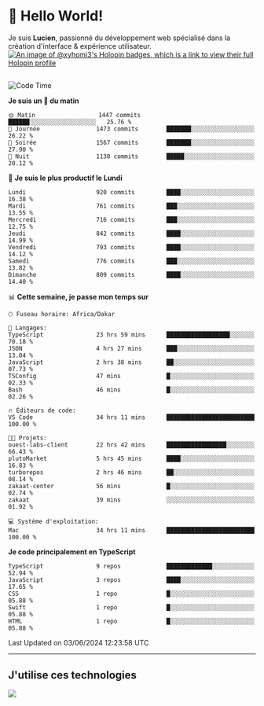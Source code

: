 # 👋 Hello World!

Je suis **Lucien**, passionné du développement web spécialisé dans la création d'interface & expérience utilisateur.
[![An image of @xyhomi3's Holopin badges, which is a link to view their full Holopin profile](https://holopin.me/xyhomi3)](https://holopin.io/@xyhomi3)

##

<!--START_SECTION:waka-->
![Code Time](http://img.shields.io/badge/Code%20Time-1%2C252%20hrs%2045%20mins-blue)

**Je suis un 🐤 du matin** 

```text
🌞 Matin                  1447 commits        ██████░░░░░░░░░░░░░░░░░░░   25.76 % 
🌆 Journée                1473 commits        ███████░░░░░░░░░░░░░░░░░░   26.22 % 
🌃 Soirée                 1567 commits        ███████░░░░░░░░░░░░░░░░░░   27.90 % 
🌙 Nuit                   1130 commits        █████░░░░░░░░░░░░░░░░░░░░   20.12 % 
```
📅 **Je suis le plus productif le Lundi** 

```text
Lundi                    920 commits         ████░░░░░░░░░░░░░░░░░░░░░   16.38 % 
Mardi                    761 commits         ███░░░░░░░░░░░░░░░░░░░░░░   13.55 % 
Mercredi                 716 commits         ███░░░░░░░░░░░░░░░░░░░░░░   12.75 % 
Jeudi                    842 commits         ████░░░░░░░░░░░░░░░░░░░░░   14.99 % 
Vendredi                 793 commits         ████░░░░░░░░░░░░░░░░░░░░░   14.12 % 
Samedi                   776 commits         ███░░░░░░░░░░░░░░░░░░░░░░   13.82 % 
Dimanche                 809 commits         ████░░░░░░░░░░░░░░░░░░░░░   14.40 % 
```


📊 **Cette semaine, je passe mon temps sur** 

```text
🕑︎ Fuseau horaire: Africa/Dakar

💬 Langages: 
TypeScript               23 hrs 59 mins      ██████████████████░░░░░░░   70.18 % 
JSON                     4 hrs 27 mins       ███░░░░░░░░░░░░░░░░░░░░░░   13.04 % 
JavaScript               2 hrs 38 mins       ██░░░░░░░░░░░░░░░░░░░░░░░   07.73 % 
TSConfig                 47 mins             █░░░░░░░░░░░░░░░░░░░░░░░░   02.33 % 
Bash                     46 mins             █░░░░░░░░░░░░░░░░░░░░░░░░   02.26 % 

🔥 Éditeurs de code: 
VS Code                  34 hrs 11 mins      █████████████████████████   100.00 % 

🐱‍💻 Projets: 
ouest-labs-client        22 hrs 42 mins      █████████████████░░░░░░░░   66.43 % 
plutoMarket              5 hrs 45 mins       ████░░░░░░░░░░░░░░░░░░░░░   16.83 % 
turborepos               2 hrs 46 mins       ██░░░░░░░░░░░░░░░░░░░░░░░   08.14 % 
zakaat-center            56 mins             █░░░░░░░░░░░░░░░░░░░░░░░░   02.74 % 
zakaat                   39 mins             ░░░░░░░░░░░░░░░░░░░░░░░░░   01.92 % 

💻 Système d'exploitation: 
Mac                      34 hrs 11 mins      █████████████████████████   100.00 % 
```

**Je code principalement en TypeScript** 

```text
TypeScript               9 repos             █████████████░░░░░░░░░░░░   52.94 % 
JavaScript               3 repos             ████░░░░░░░░░░░░░░░░░░░░░   17.65 % 
CSS                      1 repo              █░░░░░░░░░░░░░░░░░░░░░░░░   05.88 % 
Swift                    1 repo              █░░░░░░░░░░░░░░░░░░░░░░░░   05.88 % 
HTML                     1 repo              █░░░░░░░░░░░░░░░░░░░░░░░░   05.88 % 
```




 Last Updated on 03/06/2024 12:23:58 UTC
<!--END_SECTION:waka-->
---

## J'utilise ces technologies

<p align="left">
  <a href="https://skillicons.dev">
    <img src="https://skillicons.dev/icons?i=ts,js,md,scss,tailwind,react,docker,express,astro,vite,nextjs,vercel,figma,ableton" />
  </a>
</p>

